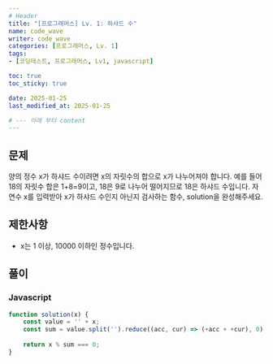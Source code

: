 ```yaml
---
# Header
title: "[프로그래머스] Lv. 1: 하샤드 수"
name: code_wave
writer: code_wave
categories: [프로그래머스, Lv. 1]
tags:
- [코딩테스트, 프로그래머스, Lv1, javascript]

toc: true
toc_sticky: true

date: 2025-01-25
last_modified_at: 2025-01-25

# --- 아래 부터 content
---
```


## 문제
양의 정수 x가 하샤드 수이려면 x의 자릿수의 합으로 x가 나누어져야 합니다. 예를 들어 18의 자릿수 합은 1+8=9이고, 18은 9로 나누어 떨어지므로 18은 하샤드 수입니다. 자연수 x를 입력받아 x가 하샤드 수인지 아닌지 검사하는 함수, solution을 완성해주세요.

## 제한사항
- x는 1 이상, 10000 이하인 정수입니다.

## 풀이
### Javascript
```js
function solution(x) {
    const value = '' + x;
    const sum = value.split('').reduce((acc, cur) => (+acc + +cur), 0);
  
    return x % sum === 0;
}
```
